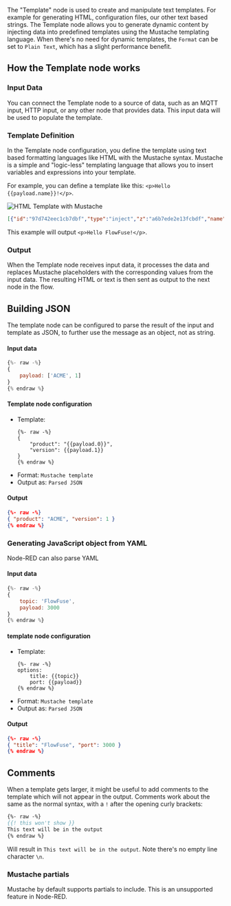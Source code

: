The "Template" node is used to create and manipulate text templates. For example for generating HTML, configuration files, our other text based strings.
The Template node allows you to generate dynamic content by injecting data into predefined templates using the Mustache templating language.
When there's no need for dynamic templates, the `Format` can be set to `Plain Text`, which has a slight performance benefit.

## How the Template node works

### Input Data

You can connect the Template node to a source of data, such as an MQTT input, HTTP input, or any other node that provides data. This input data will be used to populate the template.

### Template Definition

In the Template node configuration, you define the template using text based formatting languages like HTML with the Mustache syntax.
Mustache is a simple and "logic-less" templating language that allows you to insert variables and expressions into your template.

For example, you can define a template like this: `<p>Hello {{payload.name}}!</p>`.

![HTML Template with Mustache](./images/template-mustache.png "HTML template with Mustache")

```json
[{"id":"97d742eec1cb7dbf","type":"inject","z":"a6b7ede2e13fcbdf","name":"","props":[{"p":"payload"},{"p":"topic","vt":"str"}],"repeat":"","crontab":"","once":false,"onceDelay":0.1,"topic":"","payload":"{\"name\": \"FlowFuse\"}","payloadType":"json","x":180,"y":60,"wires":[["c85d70b41f374f02"]]},{"id":"c85d70b41f374f02","type":"template","z":"a6b7ede2e13fcbdf","name":"Template using payload.name","field":"payload","fieldType":"msg","format":"handlebars","syntax":"mustache","template":"Hello {{payload.name}}!","output":"str","x":450,"y":60,"wires":[["6df7215459dfb240"]]},{"id":"6df7215459dfb240","type":"debug","z":"a6b7ede2e13fcbdf","name":"Print \"Hello, FlowFuse!\"","active":true,"tosidebar":true,"console":false,"tostatus":false,"complete":"payload","targetType":"msg","statusVal":"","statusType":"auto","x":730,"y":60,"wires":[]}]
```

This example will output `<p>Hello FlowFuse!</p>`.

### Output

When the Template node receives input data, it processes the data and replaces Mustache placeholders with the corresponding values from the input data. The resulting HTML or text is then sent as output to the next node in the flow.

## Building JSON

The template node can be configured to parse the result of the input and template
as JSON, to further use the message as an object, not as string.

#### Input data

```js
{%- raw -%}
{
    payload: ['ACME', 1]
}
{% endraw %}
```

#### Template node configuration
* Template:
    ```text
    {%- raw -%}
    {
        "product": "{{payload.0}}",
        "version": {{payload.1}}
    }
    {% endraw %}
    ```
* Format: `Mustache template`
* Output as: `Parsed JSON`

#### Output

```json
{%- raw -%}
{ "product": "ACME", "version": 1 }
{% endraw %}
```

### Generating JavaScript object from YAML

Node-RED can also parse YAML 
#### Input data
```js
{%- raw -%}
{
    topic: 'FlowFuse',
    payload: 3000
}
{% endraw %}
```

#### template node configuration
* Template:
    ```text
    {%- raw -%}
    options:
        title: {{topic}}
        port: {{payload}}
    {% endraw %}
    ```
* Format: `Mustache template`
* Output as: `Parsed JSON`

#### Output
```json
{%- raw -%}
{ "title": "FlowFuse", "port": 3000 }
{% endraw %}
```

## Comments

When a template gets larger, it might be useful to add comments to the template
which will not appear in the output. Comments work about the same as the normal
syntax, with a `!` after the opening curly brackets: 

```mustache
{%- raw -%}
{{! this won't show }}
This text will be in the output
{% endraw %}
```

Will result in `This text will be in the output`. Note there's no empty line character `\n`.

### Mustache partials

Mustache by default supports partials to include. This is an unsupported feature
in Node-RED.